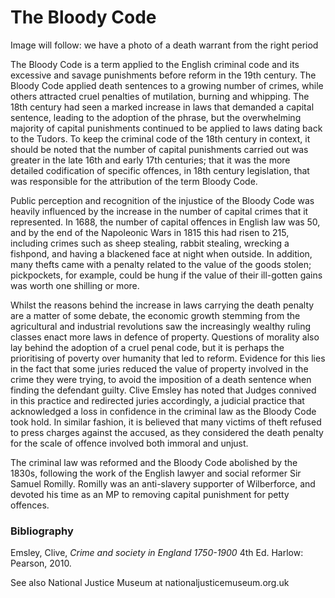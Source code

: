 # The Bloody Code

Image will follow: we have a photo of a death warrant from the right period


The Bloody Code is a term applied to the English criminal code and its excessive and savage punishments before reform in the 19th century.  The Bloody Code applied death sentences to a growing number of crimes, while others attracted cruel penalties of mutilation, burning and whipping. The 18th century had seen a marked increase in laws that demanded a capital sentence, leading to the adoption of the phrase, but the overwhelming majority of capital punishments continued to be applied to laws dating back to the Tudors. To keep the criminal code of the 18th century in context, it should be noted that the number of capital punishments carried out was greater in the late 16th and early 17th centuries; that it was the more detailed codification of specific offences, in 18th century legislation, that was responsible for the attribution of the term Bloody Code.  

Public perception and recognition of the injustice of the Bloody Code was heavily influenced by the increase in the number of capital crimes that it represented.  In 1688, the number of capital offences in English law was 50, and by the end of the Napoleonic Wars in 1815 this had risen to 215, including crimes such as sheep stealing, rabbit stealing, wrecking a fishpond, and having a blackened face at night when outside. In addition, many thefts came with a penalty related to the value of the goods stolen; pickpockets, for example, could be hung if the value of their ill-gotten gains was worth one shilling or more. 

Whilst the reasons behind the increase in laws carrying the death penalty are a matter of some debate, the economic growth stemming from the agricultural and industrial revolutions saw the increasingly wealthy ruling classes enact more laws in defence of property. Questions of morality also lay behind the adoption of a cruel penal code, but it is perhaps the prioritising of poverty over humanity that led to reform. Evidence for this lies in the fact that some juries reduced the value of property involved in the crime they were trying, to avoid the imposition of a death sentence when finding the defendant guilty. Clive Emsley has noted that Judges connived in this practice and redirected juries accordingly, a judicial practice that acknowledged a loss in confidence in the criminal law as the Bloody Code took hold.  In similar fashion, it is believed that many victims of theft refused to press charges against the accused, as they considered the death penalty for the scale of offence involved both immoral and unjust.

The criminal law was reformed and the Bloody Code abolished by the 1830s, following the work of the English lawyer and social reformer Sir Samuel Romilly. Romilly was an anti-slavery supporter of Wilberforce, and devoted his time as an MP to removing capital punishment for petty offences.

### Bibliography

Emsley, Clive, _Crime and society in England 1750-1900_  4th Ed. Harlow: Pearson, 2010.

See also National Justice Museum at nationaljusticemuseum.org.uk



